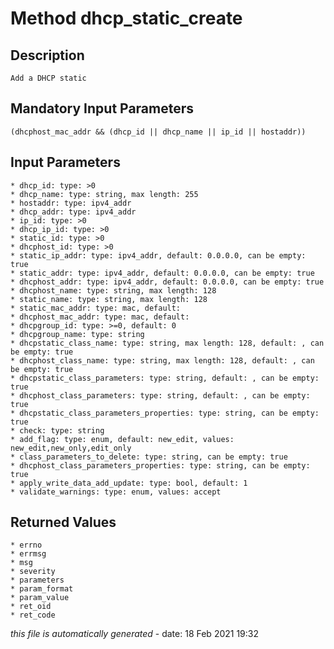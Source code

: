 # Method dhcp_static_create

## Description
	Add a DHCP static

## Mandatory Input Parameters
	(dhcphost_mac_addr && (dhcp_id || dhcp_name || ip_id || hostaddr))

## Input Parameters
	* dhcp_id: type: >0
	* dhcp_name: type: string, max length: 255
	* hostaddr: type: ipv4_addr
	* dhcp_addr: type: ipv4_addr
	* ip_id: type: >0
	* dhcp_ip_id: type: >0
	* static_id: type: >0
	* dhcphost_id: type: >0
	* static_ip_addr: type: ipv4_addr, default: 0.0.0.0, can be empty: true
	* static_addr: type: ipv4_addr, default: 0.0.0.0, can be empty: true
	* dhcphost_addr: type: ipv4_addr, default: 0.0.0.0, can be empty: true
	* dhcphost_name: type: string, max length: 128
	* static_name: type: string, max length: 128
	* static_mac_addr: type: mac, default: 
	* dhcphost_mac_addr: type: mac, default: 
	* dhcpgroup_id: type: >=0, default: 0
	* dhcpgroup_name: type: string
	* dhcpstatic_class_name: type: string, max length: 128, default: , can be empty: true
	* dhcphost_class_name: type: string, max length: 128, default: , can be empty: true
	* dhcpstatic_class_parameters: type: string, default: , can be empty: true
	* dhcphost_class_parameters: type: string, default: , can be empty: true
	* dhcpstatic_class_parameters_properties: type: string, can be empty: true
	* check: type: string
	* add_flag: type: enum, default: new_edit, values: new_edit,new_only,edit_only
	* class_parameters_to_delete: type: string, can be empty: true
	* dhcphost_class_parameters_properties: type: string, can be empty: true
	* apply_write_data_add_update: type: bool, default: 1
	* validate_warnings: type: enum, values: accept

## Returned Values
	* errno
	* errmsg
	* msg
	* severity
	* parameters
	* param_format
	* param_value
	* ret_oid
	* ret_code


*this file is automatically generated* - date: 18 Feb 2021 19:32